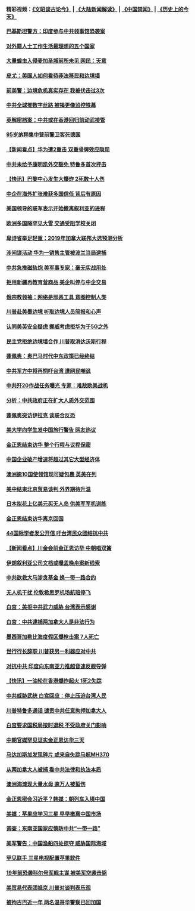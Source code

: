 #### 精彩视频：[《文昭谈古论今》](https://github.com/gfw-breaker/wenzhao/blob/master/README.md?t=01130931) | [《大陆新闻解读》](https://github.com/gfw-breaker/ntdtv-comedy/blob/master/README.md?t=01130931) | [《中国禁闻》](https://github.com/gfw-breaker/ntdtv-news/blob/master/README.md?t=01130931) | [《历史上的今天》](https://github.com/gfw-breaker/today-in-history/blob/master/README.md?t=01130931) 

#### [巴基斯坦警方：印度参与中共领事馆恐袭案](../pages/nsc418/n10972216.md?t=01130931) 

#### [对外籍人士工作生活最理想的五个国家](../pages/nsc418/n10967253.md?t=01130931) 

#### [大量蝗虫入侵麦加圣城前所未见 网民：天意](../pages/nsc418/n10971942.md?t=01130931) 

#### [皮尤：美国人如何看待非法移民和边境墙](../pages/nsc418/n10971472.md?t=01130931) 

#### [前美警：边境危机真实存在 我被伏击过3次](../pages/nsc418/n10971325.md?t=01130931) 

#### [中共全球推数字丝路 被揭更像监控铁幕](../pages/nsc418/n10971263.md?t=01130931) 

#### [英解密档案：中共或在香港回归前动武接管](../pages/nsc418/n10971281.md?t=01130931) 

#### [95岁纳粹集中营前警卫客死德国](../pages/nsc418/n10971172.md?t=01130931) 

#### [【新闻看点】华为遭2重击 双重骨牌效应隐现](../pages/nsc418/n10971234.md?t=01130931) 

#### [中共未给予康明凯外交豁免 特鲁多首次抨击](../pages/nsc418/n10970976.md?t=01130931) 

#### [【快讯】巴黎中心发生大爆炸 2死数十人伤](../pages/nsc418/n10970675.md?t=01130931) 

#### [中企在海外扩张难获多国信任 背后有原因](../pages/nsc418/n10969228.md?t=01130931) 

#### [美国领导的联军表示开始撤离叙利亚的进程](../pages/nsc418/n10969434.md?t=01130931) 

#### [欧洲多国降罕见大雪  交通受阻学校关闭](../pages/nsc418/n10969390.md?t=01130931) 

#### [卑诗省举足轻重：2019年加拿大联邦大选预测分析](../pages/nsc418/n10969417.md?t=01130931) 

#### [涉间谍活动 华为一销售主管被波兰当局逮捕](../pages/nsc418/n10968651.md?t=01130931) 

#### [中共急推磁轨炮 美军事专家：毫无实战用处](../pages/nsc418/n10968326.md?t=01130931) 

#### [拒用新疆再教育营商品 美企叫停与中企交易](../pages/nsc418/n10967266.md?t=01130931) 

#### [俄宗教领袖：网络是邪恶工具 意图控制人类](../pages/nsc418/n10967762.md?t=01130931) 

#### [川普赴美墨边境 听取边境人员简报和心声](../pages/nsc418/n10966781.md?t=01130931) 

#### [认同美英安全疑虑 挪威考虑拒华为于5G之外](../pages/nsc418/n10966374.md?t=01130931) 

#### [民主党拒绝边境墙合作 川普取消达沃斯行程](../pages/nsc418/n10966613.md?t=01130931) 

#### [蓬佩奥：奥巴马时代中东政策已经终结](../pages/nsc418/n10966603.md?t=01130931) 

#### [中共军方中将再恫吓台湾 遭网民嘲讽](../pages/nsc418/n10965590.md?t=01130931) 

#### [中共歼20作战任务曝光 专家：难敌欧美战机](../pages/nsc418/n10965390.md?t=01130931) 

#### [分析：中共政府正在扩大人质外交范围](../pages/nsc418/n10964360.md?t=01130931) 

#### [蓬佩奥突访伊拉克 谈联合反恐](../pages/nsc418/n10964356.md?t=01130931) 

#### [美大学向学生发中国旅行警告 网友热议](../pages/nsc418/n10964289.md?t=01130931) 

#### [金正恩结束访华 整个行程与议程保密](../pages/nsc418/n10964023.md?t=01130931) 

#### [中国企业破产增速将超过其它大型经济体](../pages/nsc418/n10964069.md?t=01130931) 

#### [澳洲逾10国使领馆现可疑包裹 英美在列](../pages/nsc418/n10963456.md?t=01130931) 

#### [美中结束北京贸易谈判 外界期待升温](../pages/nsc418/n10962435.md?t=01130931) 

#### [日本拟花上亿美元买无人岛 供美军军机训练](../pages/nsc418/n10963404.md?t=01130931) 

#### [金正恩结束访华离京回国](../pages/nsc418/n10963076.md?t=01130931) 

#### [44国际学者发公开信 吁台湾民众团结抗中共](../pages/nsc418/n10962186.md?t=01130931) 

#### [【新闻看点】川金会前金正恩访华 中朝唱双簧](../pages/nsc418/n10962061.md?t=01130931) 

#### [伊朗叙利亚公司文档或曝孟晚舟案新线索](../pages/nsc418/n10962067.md?t=01130931) 

#### [中共欲救大马涉贪基金 换一带一路合约](../pages/nsc418/n10962070.md?t=01130931) 

#### [无人机干扰 伦敦希思罗机场航班停飞](../pages/nsc418/n10962109.md?t=01130931) 

#### [白宫：美拒中共武力威胁 台湾表示感谢](../pages/nsc418/n10962051.md?t=01130931) 

#### [白宫：中共逮捕两加拿大人是非法行为](../pages/nsc418/n10962084.md?t=01130931) 

#### [墨西哥加勒比海度假区爆枪击案 7人死亡](../pages/nsc418/n10961738.md?t=01130931) 

#### [世行行长辞职 川普获另一利器应对中共](../pages/nsc418/n10961551.md?t=01130931) 

#### [对抗中共 印度向东南亚力推超音速反舰导弹](../pages/nsc418/n10961169.md?t=01130931) 

#### [【快讯】一油轮在香港爆炸起火 1死2失踪](../pages/nsc418/n10961201.md?t=01130931) 

#### [中共威胁武统 白宫回应：停止压迫台湾人民](../pages/nsc418/n10961171.md?t=01130931) 

#### [川普特鲁多通话 谴责中共任意拘押加拿大人](../pages/nsc418/n10960793.md?t=01130931) 

#### [白宫要求国税局按时退税 不受政府关门影响](../pages/nsc418/n10960626.md?t=01130931) 

#### [中朝官媒罕见证实金正恩访华三天](../pages/nsc418/n10960336.md?t=01130931) 

#### [马达加斯加发现碎片 或来自失踪马航MH370](../pages/nsc418/n10960114.md?t=01130931) 

#### [从两加拿大人被捕 看中共法律和执法本质](../pages/nsc418/n10960250.md?t=01130931) 

#### [澳洲海滩现大量水母 逾万人被蜇伤](../pages/nsc418/n10959898.md?t=01130931) 

#### [金正恩密会习近平？韩媒：朝列车入境中国](../pages/nsc418/n10959856.md?t=01130931) 

#### [美媒：苹果应学习三星 早早撤离中国市场](../pages/nsc418/n10958930.md?t=01130931) 

#### [调查：东南亚国家应慎防中共“一带一路”](../pages/nsc418/n10959261.md?t=01130931) 

#### [美军警告：中国渔船四处掠夺 威胁国际海域](../pages/nsc418/n10959047.md?t=01130931) 

#### [罕见联手 三星电视配置苹果软件](../pages/nsc418/n10958192.md?t=01130931) 

#### [19年前恐袭科尔号军舰主谋 被美军空袭击毙](../pages/nsc418/n10958692.md?t=01130931) 

#### [美贸易代表团抵京 川普对谈判表乐观](../pages/nsc418/n10957808.md?t=01130931) 

#### [被拘古巴近一年 两名温哥华警察已回加国](../pages/nsc418/n10957967.md?t=01130931) 

